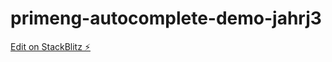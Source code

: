 # primeng-autocomplete-demo-jahrj3

[Edit on StackBlitz ⚡️](https://stackblitz.com/edit/primeng-autocomplete-demo-jahrj3)